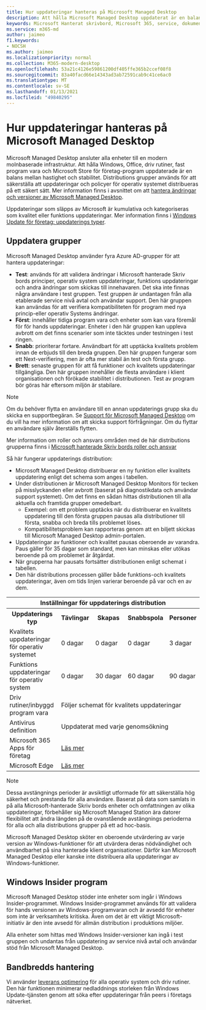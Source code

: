 ```yaml
---
title: Hur uppdateringar hanteras på Microsoft Managed Desktop
description: Att hålla Microsoft Managed Desktop uppdaterat är en balans mellan hastighet och stabilitet.
keywords: Microsoft Hanterat skrivbord, Microsoft 365, service, dokumentation
ms.service: m365-md
author: jaimeo
f1.keywords:
- NOCSH
ms.author: jaimeo
ms.localizationpriority: normal
ms.collection: M365-modern-desktop
ms.openlocfilehash: 53a21c4126e59861200df405ffe365b2ccef08f8
ms.sourcegitcommit: 83a40facd66e14343ad3ab72591cab9c41ce6ac0
ms.translationtype: MT
ms.contentlocale: sv-SE
ms.lasthandoff: 01/13/2021
ms.locfileid: "49840295"
---
```

# <a name="how-updates-are-handled-in-microsoft-managed-desktop"></a>Hur uppdateringar hanteras på Microsoft Managed Desktop


<!--This topic is the target for a "Learn more" link in the Admin Portal (aka.ms/update-rings); do not delete.-->

<!--Update management -->

Microsoft Managed Desktop ansluter alla enheter till en modern molnbaserade infrastruktur. Att hålla Windows, Office, driv rutiner, fast program vara och Microsoft Store för företag-program uppdaterade är en balans mellan hastighet och stabilitet. Distributions grupper används för att säkerställa att uppdateringar och policyer för operativ systemet distribueras på ett säkert sätt. Mer information finns i avsnittet om att [hantera ändringar och versioner av Microsoft Managed Desktop](https://www.microsoft.com/videoplayer/embed/RE4mWqP).

Uppdateringar som släpps av Microsoft är kumulativa och kategoriseras som kvalitet eller funktions uppdateringar.
Mer information finns i [Windows Update för företag: uppdaterings typer](https://docs.microsoft.com/windows/deployment/update/waas-manage-updates-wufb#update-types). 

## <a name="update-groups"></a>Uppdatera grupper

Microsoft Managed Desktop använder fyra Azure AD-grupper för att hantera uppdateringar:

- **Test**: används för att validera ändringar i Microsoft hanterade Skriv bords principer, operativ system uppdateringar, funktions uppdateringar och andra ändringar som skickas till innehavaren. Det ska inte finnas några användare i test gruppen. Test gruppen är undantagen från alla etablerade service nivå avtal och användar support. Den här gruppen kan användas för att verifiera kompatibiliteten för program med nya princip-eller operativ Systems ändringar.  
- **Först**: innehåller tidiga program vara och enheter som kan vara föremål för för hands uppdateringar. Enheter i den här gruppen kan uppleva avbrott om det finns scenarier som inte täcktes under testningen i test ringen.
- **Snabb**: prioriterar fortare. Användbart för att upptäcka kvalitets problem innan de erbjuds till den breda gruppen. Den här gruppen fungerar som ett Next-verifiering, men är ofta mer stabil än test och första grupp. 
- **Brett**: senaste gruppen för att få funktioner och kvalitets uppdateringar tillgängliga. Den här gruppen innehåller de flesta användare i klient organisationen och förökade stabilitet i distributionen. Test av program bör göras här eftersom miljön är stabilare. 

> [!NOTE]
> Om du behöver flytta en användare till en annan uppdaterings grupp ska du skicka en supportbegäran. Se [Support för Microsoft Managed Desktop](support.md) om du vill ha mer information om att skicka support förfrågningar. Om du flyttar en användare själv återställs flytten.

Mer information om roller och ansvars områden med de här distributions grupperna finns i [Microsoft hanterade Skriv bords roller och ansvar](../intro/roles-and-responsibilities.md)

Så här fungerar uppdaterings distribution:
- Microsoft Managed Desktop distribuerar en ny funktion eller kvalitets uppdatering enligt det schema som anges i tabellen.
- Under distributionen är Microsoft Managed Desktop Monitors för tecken på misslyckanden eller avbrott (baserat på diagnostikdata och användar support systemet). Om det finns en sådan hittas distributionen till alla aktuella och framtida grupper omedelbart.
    - Exempel: om ett problem upptäcks när du distribuerar en kvalitets uppdatering till den första gruppen pausas alla distributioner till första, snabba och breda tills problemet löses.
    - Kompatibilitetsproblem kan rapporteras genom att en biljett skickas till Microsoft Managed Desktop admin-portalen.
- Uppdateringar av funktioner och kvalitet pausas oberoende av varandra. Paus gäller för 35 dagar som standard, men kan minskas eller utökas beroende på om problemet är åtgärdat.
- När grupperna har pausats fortsätter distributionen enligt schemat i tabellen.
- Den här distributions processen gäller både funktions-och kvalitets uppdateringar, även om tids linjen varierar beroende på var och en av dem.




<table>
    <tr><th colspan="5">Inställningar för uppdaterings distribution</th></tr>
    <tr><th>Uppdaterings typ</th><th>Tävlingar</th><th>Skapas</th><th>Snabbspola</th><th>Personer</th></tr>
    <tr><td>Kvalitets uppdateringar för operativ systemet</td><td>0 dagar</td><td>0 dagar</td><td>0 dagar</td><td>3 dagar</td></tr>
    <tr><td>Funktions uppdateringar för operativ system</td><td>0 dagar</td><td>30 dagar</td><td>60 dagar</td><td>90 dagar</td></tr>
    <tr><td>Driv rutiner/inbyggd program vara</td><td colspan="4">Följer schemat för kvalitets uppdateringar</td></tr>
    <tr><td>Antivirus definition</td><td colspan="4">Uppdaterat med varje genomsökning</td></tr>
    <tr><td> Microsoft 365 Apps för företag</td><td colspan="4"><a href="https://docs.microsoft.com/microsoft-365/managed-desktop/get-started/m365-apps#updates-to-microsoft-365-apps">Läs mer</a></td></tr>
    <tr><td>Microsoft Edge</td><td colspan="4"><a href="https://docs.microsoft.com/microsoft-365/managed-desktop/get-started/edge-browser-app#updates-to-microsoft-edge">Läs mer</a></td></tr>
</table>

>[!NOTE]
>Dessa avstängnings perioder är avsiktligt utformade för att säkerställa hög säkerhet och prestanda för alla användare. Baserat på data som samlats in på alla Microsoft-hanterade Skriv bords enheter och omfattningen av olika uppdateringar, förbehåller sig Microsoft Managed Station ära datorer flexibilitet att ändra längden på de ovanstående avstängnings perioderna för alla och alla distributions grupper på ett ad hoc-basis.
>
>Microsoft Managed Desktop sköter en oberoende utvärdering av varje version av Windows-funktioner för att utvärdera deras nödvändighet och användbarhet på sina hanterade klient organisationer. Därför kan Microsoft Managed Desktop eller kanske inte distribuera alla uppdateringar av Windows-funktioner. 

## <a name="windows-insider-program"></a>Windows Insider program

Microsoft Managed Desktop stöder inte enheter som ingår i Windows Insider-programmet. Windows Insider-programmet används för att validera för hands versionen av Windows-programvaran och är avsedd för enheter som inte är verksamhets kritiska. Även om det är ett viktigt Microsoft-initiativ är den inte avsedd för allmän distribution i produktions miljöer. 

Alla enheter som hittas med Windows Insider-versioner kan ingå i test gruppen och undantas från uppdatering av service nivå avtal och användar stöd från Microsoft Managed Desktop.

## <a name="bandwidth-management"></a>Bandbredds hantering

Vi använder [leverans optimering](https://docs.microsoft.com/windows/deployment/update/waas-delivery-optimization) för alla operativ system och driv rutiner. Den här funktionen minimerar nedladdnings storleken från Windows Update-tjänsten genom att söka efter uppdateringar från peers i företags nätverket.


